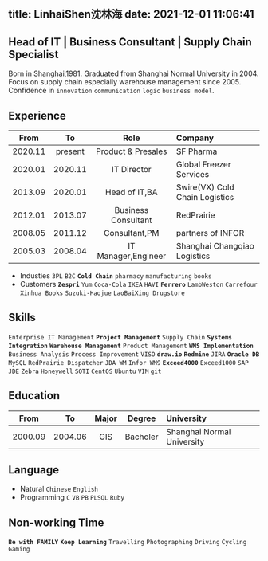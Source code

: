 title: LinhaiShen沈林海
date: 2021-12-01 11:06:41
---
Head of IT | Business Consultant | Supply Chain Specialist
---
Born in Shanghai,1981. Graduated from Shanghai Normal University in 2004. Focus on supply chain especially warehouse management since 2005. Confidence in `innovation` `communication` `logic` `business model`.

Experience
---
From | To | Role | Company 
:-:|:-:|:-:|:-
2020.11|present|Product & Presales| SF Pharma
2020.01|2020.11|IT Director| Global Freezer Services
2013.09|2020.01|Head of IT,BA| Swire(VX) Cold Chain Logistics
2012.01|2013.07|Business Consultant|RedPrairie
2008.05|2011.12|Consultant,PM|partners of INFOR
2005.03|2008.04|IT Manager,Engineer|Shanghai Changqiao Logistics

- Industies `3PL` `B2C` **`Cold Chain`** `pharmacy` `manufacturing` `books`
- Customers **`Zespri`** `Yum` `Coca-Cola` `IKEA` `HAVI` **`Ferrero`** `LambWeston` `Carrefour` `Xinhua Books` `Suzuki-Haojue` `LaoBaiXing Drugstore`

Skills
---
`Enterprise IT Management` **`Project Management`** `Supply Chain` **`Systems Integration`** **`Warehouse Management`** `Product Management` **`WMS Implementation`** `Business Analysis` `Process Improvement` `VISO` **`draw.io`** **`Redmine`** `JIRA` **`Oracle DB`** `MySQL` `RedPrairie Dispatcher` `JDA WM` `Infor WM9` **`Exceed4000`** `Exceed1000` `SAP` `JDE` `Zebra` `Honeywell` `SOTI` `CentOS` `Ubuntu` `VIM` `git`

Education
---
From | To | Major | Degree | University
:-:|:-:|:-:|:-:|:-
2000.09|2004.06|GIS|Bacholer| Shanghai Normal University

Language
---
- Natural `Chinese` `English` 
- Programming `C` `VB` `PB` `PLSQL` `Ruby`

Non-working Time
---
**`Be with FAMILY`** **`Keep Learning`** `Travelling` `Photographing` `Driving` `Cycling` `Gaming`

